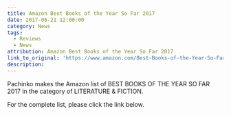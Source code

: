 ```yaml
---
title: Amazon Best Books of the Year So Far 2017
date: 2017-06-21 12:00:00
category: News
tags:
  - Reviews
  - News
attribution: Amazon Best Books of the Year So Far 2017
link_to_original: 'https://www.amazon.com/Best-Books-of-the-Year-So-Far/b/ref=amb_link_1?ie=UTF8&node=3003015011&pd_rd_r=PCXYC0T7S1DRXN1F90BC&pd_rd_w=k7UG4&pd_rd_wg=FrLxf&pf_rd_m=ATVPDKIKX0DER&pf_rd_s=merchandised-search-leftnav&pf_rd_r=PCXYC0T7S1DRXN1F90BC&pf_rd_r=PCXYC0T7S1DRXN1F90BC&pf_rd_t=101&pf_rd_p=b2daeff6-5eba-4027-b868-06b9fa55345c&pf_rd_p=b2daeff6-5eba-4027-b868-06b9fa55345c&pf_rd_i=5522568011'
description:
---
```



Pachinko makes the Amazon list of BEST BOOKS OF THE YEAR SO FAR 2017 in the category of LITERATURE & FICTION.

For the complete list, please click the link below.&nbsp;
